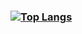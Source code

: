 ### [![Top Langs](https://github-readme-stats.vercel.app/api/top-langs/?username=ITIvanov18)](https://github.com/ITIvanov18/github-readme-stats)



<!--
**ITIvanov18/ITIvanov18** is a ✨ _special_ ✨ repository because its `README.md` (this file) appears on your GitHub profile.

Here are some ideas to get you started:

- 🔭 I’m currently working on ...
- 🌱 I’m currently learning ...
- 👯 I’m looking to collaborate on ...
- 🤔 I’m looking for help with ...
- 💬 Ask me about ...
- 📫 How to reach me: ...
- 😄 Pronouns: ...
- ⚡ Fun fact: ...
-->

